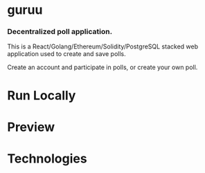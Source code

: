 # guruu
### Decentralized poll application. 
This is a React/Golang/Ethereum/Solidity/PostgreSQL stacked web application used to create and save polls.

Create an account and participate in polls, or create your own poll. 

# Run Locally

# Preview

# Technologies
